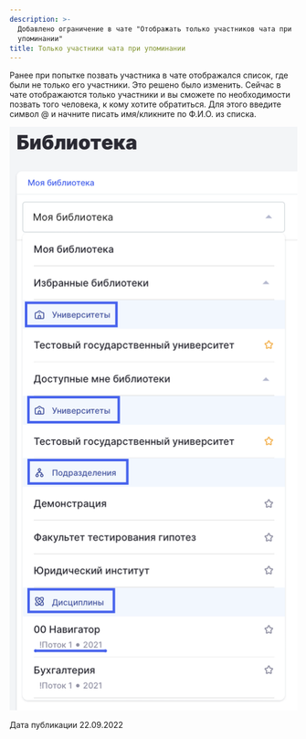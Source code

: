 ```yaml
---
description: >-
  Добавлено ограничение в чате "Отображать только участников чата при
  упоминании"
title: Только участники чата при упоминании
---
```


Ранее при попытке позвать участника в чате отображался список, где были не только его участники. Это решено было изменить. Сейчас в чате отображаются только  участники и вы сможете по необходимости позвать того человека, к кому хотите обратиться. Для этого введите символ @ и начните писать имя/кликните по Ф.И.О. из списка.

![](<../../.gitbook/assets/image (5) (3) (3).png>)

Дата публикации 22.09.2022